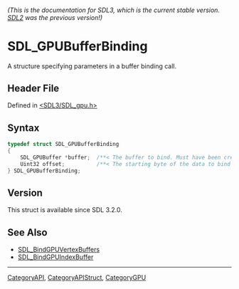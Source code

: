 ###### (This is the documentation for SDL3, which is the current stable version. [SDL2](https://wiki.libsdl.org/SDL2/) was the previous version!)
# SDL_GPUBufferBinding

A structure specifying parameters in a buffer binding call.

## Header File

Defined in [<SDL3/SDL_gpu.h>](https://github.com/libsdl-org/SDL/blob/main/include/SDL3/SDL_gpu.h)

## Syntax

```c
typedef struct SDL_GPUBufferBinding
{
    SDL_GPUBuffer *buffer;  /**< The buffer to bind. Must have been created with SDL_GPU_BUFFERUSAGE_VERTEX for SDL_BindGPUVertexBuffers, or SDL_GPU_BUFFERUSAGE_INDEX for SDL_BindGPUIndexBuffer. */
    Uint32 offset;          /**< The starting byte of the data to bind in the buffer. */
} SDL_GPUBufferBinding;
```

## Version

This struct is available since SDL 3.2.0.

## See Also

- [SDL_BindGPUVertexBuffers](SDL_BindGPUVertexBuffers)
- [SDL_BindGPUIndexBuffer](SDL_BindGPUIndexBuffer)

----
[CategoryAPI](CategoryAPI), [CategoryAPIStruct](CategoryAPIStruct), [CategoryGPU](CategoryGPU)

